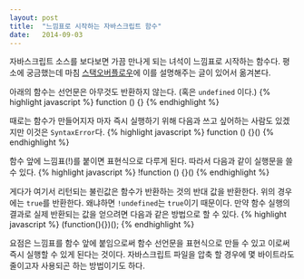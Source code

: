 ```yaml
---
layout: post
title:  "느낌표로 시작하는 자바스크립트 함수"
date:   2014-09-03
---
```


자바스크립트 소스를 보다보면 가끔 만나게 되는 녀석이 느낌표로 시작하는 함수다. 평소에 궁금했는데 마침 [스택오버플로우](http://stackoverflow.com/questions/3755606/what-does-the-exclamation-mark-do-before-the-function)에 이를 설명해주는 글이 있어서 옮겨본다.

아래의 함수는 선언문은 아무것도 반환하지 않는다. (혹은 ```undefined``` 이다.)
{% highlight javascript %}
function () {}
{% endhighlight %}

때로는 함수가 만들어지자 마자 즉시 실행하기 위해 다음과 쓰고 싶어하는 사람도 있겠지만 이것은 ```SyntaxError```다.
{% highlight javascript %}
function () {}()
{% endhighlight %}

함수 앞에 느낌표(!)를 붙이면 표현식으로 다루게 된다. 따라서 다음과 같이 실행문을 쓸 수 있다.
{% highlight javascript %}
!function () {}()
{% endhighlight %}

게다가 여기서 리턴되는 불린값은 함수가 반환하는 것의 반대 값을 반환한다. 위의 경우에는 ```true```를 반환한다. 왜냐하면 ```!undefined```는 ```true```이기 때문이다. 만약 함수 실행의 결과로 실제 반환되는 값을 얻으려면 다음과 같은 방법으로 할 수 있다.
{% highlight javascript %}
(function(){})();
{% endhighlight %}

요점은 느낌표를 함수 앞에 붙임으로써 함수 선언문을 표현식으로 만들 수 있고 이로써 즉시 실행할 수 있게 된다는 것이다. 자바스크립트 파일을 압축 할 경우에 몇 바이트라도 줄이고자 사용되곤 하는 방법이기도 하다.

